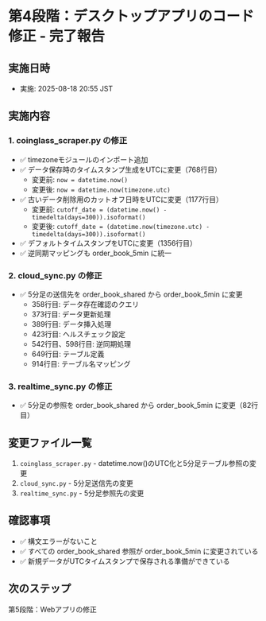 # 第4段階：デスクトップアプリのコード修正 - 完了報告

## 実施日時
- 実施: 2025-08-18 20:55 JST

## 実施内容

### 1. coinglass_scraper.py の修正
- ✅ timezoneモジュールのインポート追加
- ✅ データ保存時のタイムスタンプ生成をUTCに変更（768行目）
  - 変更前: `now = datetime.now()`
  - 変更後: `now = datetime.now(timezone.utc)`
- ✅ 古いデータ削除用のカットオフ日時をUTCに変更（1177行目）
  - 変更前: `cutoff_date = (datetime.now() - timedelta(days=300)).isoformat()`
  - 変更後: `cutoff_date = (datetime.now(timezone.utc) - timedelta(days=300)).isoformat()`
- ✅ デフォルトタイムスタンプをUTCに変更（1356行目）
- ✅ 逆同期マッピングも order_book_5min に統一

### 2. cloud_sync.py の修正
- ✅ 5分足の送信先を order_book_shared から order_book_5min に変更
  - 358行目: データ存在確認のクエリ
  - 373行目: データ更新処理
  - 389行目: データ挿入処理
  - 423行目: ヘルスチェック設定
  - 542行目、598行目: 逆同期処理
  - 649行目: テーブル定義
  - 914行目: テーブル名マッピング

### 3. realtime_sync.py の修正
- ✅ 5分足の参照を order_book_shared から order_book_5min に変更（82行目）

## 変更ファイル一覧
1. `coinglass_scraper.py` - datetime.now()のUTC化と5分足テーブル参照の変更
2. `cloud_sync.py` - 5分足送信先の変更
3. `realtime_sync.py` - 5分足参照先の変更

## 確認事項
- ✅ 構文エラーがないこと
- ✅ すべての order_book_shared 参照が order_book_5min に変更されている
- ✅ 新規データがUTCタイムスタンプで保存される準備ができている

## 次のステップ
第5段階：Webアプリの修正
